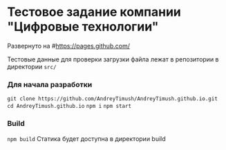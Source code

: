 # Тестовое задание компании "Цифровые технологии"

Развернуто на #https://pages.github.com/

Тестовые данные для проверки загрузки файла лежат в репозитории в директории `src/`

### Для начала разработки

`git clone https://github.com/AndreyTimush/AndreyTimush.github.io.git`
`cd AndreyTimush.github.io`
`npm i`
`npm start`

### Build

`npm build`
Статика будет доступна в директории build
